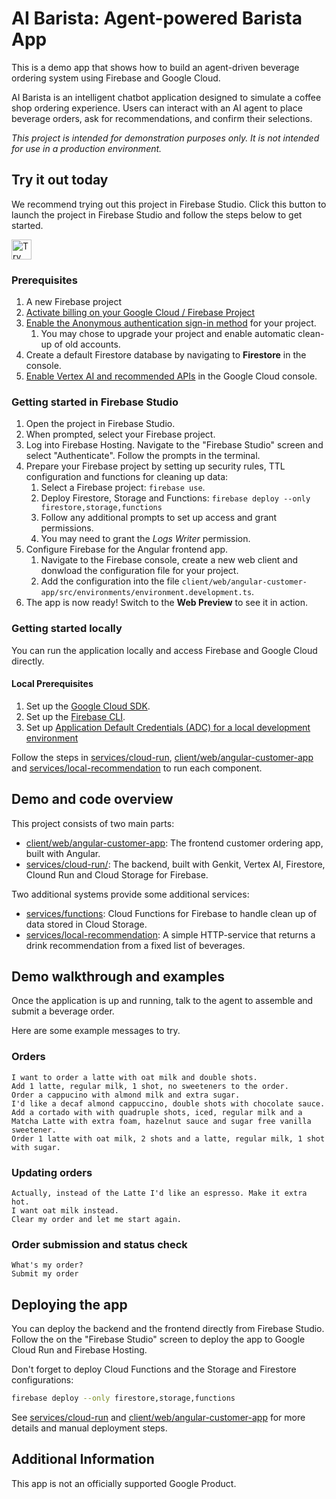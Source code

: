 # AI Barista: Agent-powered Barista App

This is a demo app that shows how to build an agent-driven beverage ordering system using Firebase and Google Cloud.

AI Barista is an intelligent chatbot application designed to simulate a coffee shop ordering experience. Users can interact with an AI agent to place beverage orders, ask for recommendations, and confirm their selections.

*This project is intended for demonstration purposes only. It is not
intended for use in a production environment.*

## Try it out today

We recommend trying out this project in Firebase Studio. Click this button to launch the project in Firebase Studio and follow the steps below to get started.

<a href="https://studio.firebase.google.com/import?url=https%3A%2F%2Fgithub.com%2FFirebaseExtended%2Fsolution-ai-barista">
  <picture>
    <source
      media="(prefers-color-scheme: dark)"
      srcset="https://cdn.firebasestudio.dev/btn/try_dark_32.svg">
    <source
      media="(prefers-color-scheme: light)"
      srcset="https://cdn.firebasestudio.dev/btn/try_light_32.svg">
    <img
      height="32"
      alt="Try in Firebase Studio"
      src="https://cdn.firebasestudio.dev/btn/try_blue_32.svg">
  </picture>
</a>

### Prerequisites

1. A new Firebase project
1. [Activate billing on your Google Cloud / Firebase Project](https://console.cloud.google.com/billing/linkedaccount?project=_)
1. [Enable the Anonymous authentication sign-in method](https://firebase.google.com/docs/auth/web/anonymous-auth#before-you-begin) for your project.
   1. You may chose to upgrade your project and enable automatic clean-up of old accounts.
1. Create a default Firestore database by navigating to **Firestore** in the console.
1. [Enable Vertex AI and recommended APIs](https://console.cloud.google.com/vertex-ai) in the Google Cloud console.

### Getting started in Firebase Studio

1. Open the project in Firebase Studio.
1. When prompted, select your Firebase project.
1. Log into Firebase Hosting. Navigate to the "Firebase Studio" screen and select "Authenticate". Follow the prompts in the terminal.
1. Prepare your Firebase project by setting up security rules, TTL configuration and functions for cleaning up data:
   1. Select a Firebase project: `firebase use`.
   2. Deploy Firestore, Storage and Functions: `firebase deploy --only firestore,storage,functions`
   3. Follow any additional prompts to set up access and grant permissions.
   4. You may need to grant the *Logs Writer* permission.
1. Configure Firebase for the Angular frontend app.
   1. Navigate to the Firebase console, create a new web client and donwload the configuration file for your project.
   1. Add the configuration into the file `client/web/angular-customer-app/src/environments/environment.development.ts`.
1. The app is now ready! Switch to the **Web Preview** to see it in action.

### Getting started locally

You can run the application locally and access Firebase and Google Cloud directly.

#### Local Prerequisites

1. Set up the [Google Cloud SDK](https://cloud.google.com/sdk/docs/install-sdk).
1. Set up the [Firebase CLI](https://firebase.google.com/docs/cli).
1. Set up [Application Default Credentials (ADC) for a local development environment](https://cloud.google.com/docs/authentication/set-up-adc-local-dev-environment)

Follow the steps in [services/cloud-run](services/cloud-run), [client/web/angular-customer-app](client/web/angular-customer-app) and [services/local-recommendation](services/local-recommendation) to run each component.

## Demo and code overview

This project consists of two main parts:

* [client/web/angular-customer-app](client/web/angular-customer-app/): The frontend customer ordering app, built with Angular.
* [services/cloud-run/](services/cloud-run/): The backend, built with Genkit, Vertex AI, Firestore, Clound Run and Cloud Storage for Firebase.

Two additional systems provide some additional services:

* [services/functions](services/functions/): Cloud Functions for Firebase to handle clean up of data stored in Cloud Storage.
* [services/local-recommendation](services/local-recommendation/): A simple HTTP-service that returns a drink recommendation from a fixed list of beverages.

## Demo walkthrough and examples

Once the application is up and running, talk to the agent to assemble and submit a beverage order.

Here are some example messages to try.

### Orders

```text
I want to order a latte with oat milk and double shots.
Add 1 latte, regular milk, 1 shot, no sweeteners to the order.
Order a cappucino with almond milk and extra sugar.
I'd like a decaf almond cappuccino, double shots with chocolate sauce.
Add a cortado with with quadruple shots, iced, regular milk and a Matcha Latte with extra foam, hazelnut sauce and sugar free vanilla sweetener.
Order 1 latte with oat milk, 2 shots and a latte, regular milk, 1 shot with sugar.
```

### Updating orders

```text
Actually, instead of the Latte I'd like an espresso. Make it extra hot.
I want oat milk instead.
Clear my order and let me start again.
```

### Order submission and status check

```text
What's my order?
Submit my order
```

## Deploying the app

You can deploy the backend and the frontend directly from Firebase Studio. Follow the on the "Firebase Studio" screen to deploy the app to Google Cloud Run and Firebase Hosting.

Don't forget to deploy Cloud Functions and the Storage and Firestore configurations:

```bash
firebase deploy --only firestore,storage,functions
```

See [services/cloud-run](services/cloud-run) and [client/web/angular-customer-app](client/web/angular-customer-app) for more details and manual deployment steps.

## Additional Information

This app is not an officially supported Google Product.
